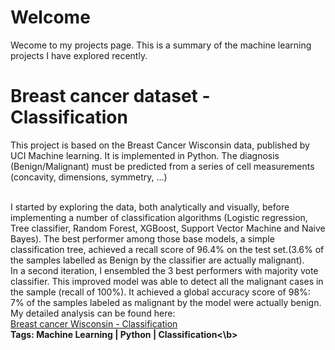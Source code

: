 # Welcome
<body>
 Wecome to my projects page. This is a summary of the machine learning projects I have explored recently.  
<h1>Breast cancer dataset - Classification</h1>
<p>This project is based on the Breast Cancer Wisconsin data, published by UCI Machine learning. It is implemented in Python. The diagnosis (Benign/Malignant) must be predicted from a series of cell measurements (concavity, dimensions, symmetry, ...)<br /></p>


<p> <br />I started by exploring the data, both analytically and visually, before implementing a number of classification algorithms (Logistic regression, Tree classifier, Random Forest, XGBoost, Support Vector Machine and Naive Bayes). The best performer among those base models, a simple classification tree, achieved a recall score of 96.4%  on the test set.(3.6% of the samples labelled as Benign by the classifier are actually malignant).
<br />
In a second iteration, I ensembled the 3 best performers with majority vote classifier. This improved model was able to detect all the malignant cases in the sample (recall of 100%). It achieved a global accuracy score of 98%: 7% of the samples labeled as malignant by the model were actually benign.
<br />
My detailed analysis can be found here: 
<br />
<a href="final.html" title="final.html">Breast cancer Wisconsin - Classification</a>
<br />
  <b>Tags: Machine Learning | Python | Classification<\b></p>
<body/>
